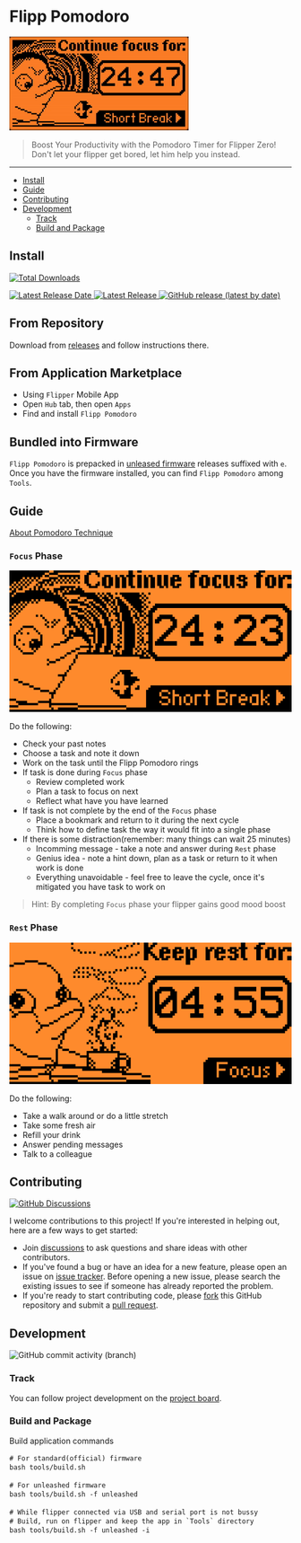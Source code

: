# Flipp Pomodoro
![Banner Image](docs/headline.gif)

>Boost Your Productivity with the Pomodoro Timer for Flipper Zero! Don't let your flipper get bored, let him help you instead.

---
* [Install](#install)
* [Guide](#guide)
* [Contributing](#contributing)
* [Development](#development)
    + [Track](#track)
    + [Build and Package](#build-and-package)

## Install
[![Total Downloads](https://img.shields.io/github/downloads/Th3Un1q3/flipp_pomodoro/total?style=for-the-badge)](https://github.com/Th3Un1q3/flipp_pomodoro/releases/latest)

[![Latest Release Date](https://img.shields.io/github/release-date/Th3Un1q3/flipp_pomodoro?label=Latest%20release%20&style=for-the-badge) ![Latest Release](https://img.shields.io/github/v/release/Th3Un1q3/flipp_pomodoro?label=Latest%20version&style=for-the-badge) ![GitHub release (latest by date)](https://img.shields.io/github/downloads/Th3Un1q3/flipp_pomodoro/latest/total?label=Latest%20downloaded&style=for-the-badge)](https://github.com/Th3Un1q3/flipp_pomodoro/releases/latest)

## From Repository

Download from [releases](https://github.com/Th3Un1q3/flipp_pomodoro/releases/latest) and follow instructions there.

## From Application Marketplace

- Using `Flipper` Mobile App
- Open `Hub` tab, then open `Apps`
- Find and install `Flipp Pomodoro`

## Bundled into Firmware

`Flipp Pomodoro` is prepacked in [unleased firmware](https://github.com/DarkFlippers/unleashed-firmware/releases) releases suffixed with `e`. Once you have the firmware installed, you can find `Flipp Pomodoro` among `Tools`.

## Guide

[About Pomodoro Technique](https://francescocirillo.com/products/the-pomodoro-technique)

### `Focus` Phase

![Working Screen](docs/working.png)

Do the following:
* Check your past notes
* Choose a task and note it down
* Work on the task until the Flipp Pomodoro rings
* If task is done during `Focus` phase
    * Review completed work
    * Plan a task to focus on next
    * Reflect what have you have learned
* If task is not complete by the end of the `Focus` phase
    * Place a bookmark and return to it during the next cycle
    * Think how to define task the way it would fit into a single phase
* If there is some distraction(remember: many things can wait 25 minutes)
    * Incomming message - take a note and answer during `Rest` phase
    * Genius idea - note a hint down, plan as a task or return to it when work is done
    * Everything unavoidable - feel free to leave the cycle, once it's mitigated you have task to work on

> Hint: By completing `Focus` phase your flipper gains good mood boost

### `Rest` Phase
![Resting Screen](docs/resting.png)

Do the following:
* Take a walk around or do a little stretch
* Take some fresh air
* Refill your drink
* Answer pending messages
* Talk to a colleague

## Contributing

[![GitHub Discussions](https://img.shields.io/github/discussions/Th3Un1q3/flipp_pomodoro?style=for-the-badge)](https://github.com/Th3Un1q3/flipp_pomodoro/discussions)

I welcome contributions to this project! If you're interested in helping out, here are a few ways to get started:
- Join [discussions](https://github.com/Th3Un1q3/flipp_pomodoro/discussions) to ask questions and share ideas with other contributors.
- If you've found a bug or have an idea for a new feature, please open an issue on [issue tracker](https://github.com/Th3Un1q3/flipp_pomodoro/issues). Before opening a new issue, please search the existing issues to see if someone has already reported the problem.
- If you're ready to start contributing code, please [fork](https://github.com/Th3Un1q3/flipp_pomodoro/fork) this GitHub repository and submit a [pull request](https://github.com/Th3Un1q3/flipp_pomodoro/pulls).

## Development

![GitHub commit activity (branch)](https://img.shields.io/github/commit-activity/m/Th3Un1q3/flipp_pomodoro?style=for-the-badge)

### Track
You can follow project development on the [project board](https://github.com/users/Th3Un1q3/projects/1).


###  Build and Package
Build application commands
```shell
# For standard(official) firmware
bash tools/build.sh

# For unleashed firmware
bash tools/build.sh -f unleashed 

# While flipper connected via USB and serial port is not bussy
# Build, run on flipper and keep the app in `Tools` directory
bash tools/build.sh -f unleashed -i
```
